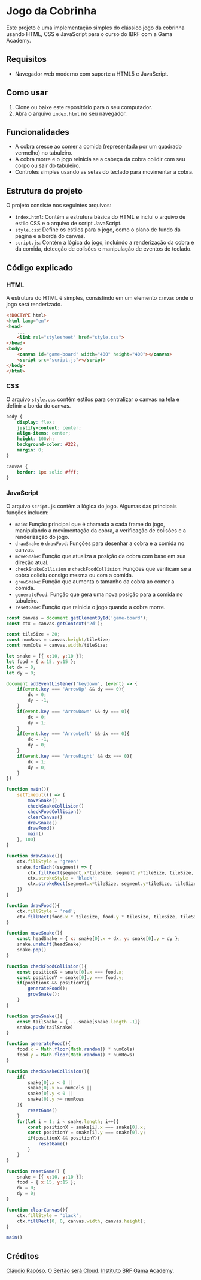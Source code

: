# Jogo da Cobrinha

Este projeto é uma implementação simples do clássico jogo da cobrinha usando HTML, CSS e JavaScript para o curso do IBRF com a Gama Academy.


## Requisitos

-   Navegador web moderno com suporte a HTML5 e JavaScript.

## Como usar

1.  Clone ou baixe este repositório para o seu computador.
2.  Abra o arquivo `index.html` no seu navegador.

## Funcionalidades

-   A cobra cresce ao comer a comida (representada por um quadrado vermelho) no tabuleiro.
-   A cobra morre e o jogo reinicia se a cabeça da cobra colidir com seu corpo ou sair do tabuleiro.
-   Controles simples usando as setas do teclado para movimentar a cobra.

## Estrutura do projeto

O projeto consiste nos seguintes arquivos:

-   `index.html`: Contém a estrutura básica do HTML e inclui o arquivo de estilo CSS e o arquivo de script JavaScript.
-   `style.css`: Define os estilos para o jogo, como o plano de fundo da página e a borda do canvas.
-   `script.js`: Contém a lógica do jogo, incluindo a renderização da cobra e da comida, detecção de colisões e manipulação de eventos de teclado.

## Código explicado

### HTML

A estrutura do HTML é simples, consistindo em um elemento `canvas` onde o jogo será renderizado.

```html
<!DOCTYPE html>
<html lang="en">
<head>
    ...
    <link rel="stylesheet" href="style.css">
</head>
<body>
    <canvas id="game-board" width="400" height="400"></canvas>
    <script src="script.js"></script>
</body>
</html>

```

### CSS

O arquivo `style.css` contém estilos para centralizar o canvas na tela e definir a borda do canvas.

```css
body {
    display: flex;
    justify-content: center;
    align-items: center;
    height: 100vh;
    background-color: #222;
    margin: 0;
}

canvas {
    border: 1px solid #fff;
}

```

### JavaScript

O arquivo `script.js` contém a lógica do jogo. Algumas das principais funções incluem:

-   `main`: Função principal que é chamada a cada frame do jogo, manipulando a movimentação da cobra, a verificação de colisões e a renderização do jogo.
-   `drawSnake` e `drawFood`: Funções para desenhar a cobra e a comida no canvas.
-   `moveSnake`: Função que atualiza a posição da cobra com base em sua direção atual.
-   `checkSnakeCollision` e `checkFoodCollision`: Funções que verificam se a cobra colidiu consigo mesma ou com a comida.
-   `growSnake`: Função que aumenta o tamanho da cobra ao comer a comida.
-   `generateFood`: Função que gera uma nova posição para a comida no tabuleiro.
-   `resetGame`: Função que reinicia o jogo quando a cobra morre.

```js
const canvas = document.getElementById('game-board');
const ctx = canvas.getContext('2d');

const tileSize = 20;
const numRows = canvas.height/tileSize;
const numCols = canvas.width/tileSize;

let snake = [{ x:10, y:10 }];
let food = { x:15, y:15 };
let dx = 0;
let dy = 0;

document.addEventListener('keydown', (event) => {
    if(event.key === 'ArrowUp' && dy === 0){
        dx = 0;
        dy = -1;
    }
    if(event.key === 'ArrowDown' && dy === 0){
        dx = 0;
        dy = 1;
    }
    if(event.key === 'ArrowLeft' && dx === 0){
        dx = -1;
        dy = 0;
    }
    if(event.key === 'ArrowRight' && dx === 0){
        dx = 1;
        dy = 0;
    }
})

function main(){
    setTimeout(() => {
        moveSnake()
        checkSnakeCollision()
        checkFoodCollision()
        clearCanvas()
        drawSnake()
        drawFood()
        main()
    }, 100)
}

function drawSnake(){
    ctx.fillStyle = 'green'
    snake.forEach((segment) => {
        ctx.fillRect(segment.x*tileSize, segment.y*tileSize, tileSize, tileSize);
        ctx.strokeStyle = 'black';
        ctx.strokeRect(segment.x*tileSize, segment.y*tileSize, tileSize, tileSize);
    })
}

function drawFood(){
    ctx.fillStyle = 'red';
    ctx.fillRect(food.x * tileSize, food.y * tileSize, tileSize, tileSize)
}

function moveSnake(){
    const headSnake = { x: snake[0].x + dx, y: snake[0].y + dy };
    snake.unshift(headSnake)
    snake.pop()
}

function checkFoodCollision(){
    const positionX = snake[0].x === food.x;
    const positionY = snake[0].y === food.y;
    if(positionX && positionY){
        generateFood();
        growSnake();
    }
}

function growSnake(){
    const tailSnake = { ...snake[snake.length -1]}
    snake.push(tailSnake)
}

function generateFood(){
    food.x = Math.floor(Math.random() * numCols)
    food.y = Math.floor(Math.random() * numRows)
}

function checkSnakeCollision(){
    if( 
        snake[0].x < 0 || 
        snake[0].x >= numCols || 
        snake[0].y < 0 || 
        snake[0].y >= numRows
    ){
        resetGame()
    }
    for(let i = 1; i < snake.length; i++){
        const positionX = snake[i].x === snake[0].x;
        const positionY = snake[i].y === snake[0].y;
        if(positionX && positionY){
            resetGame()
        }
    }
}

function resetGame() {
    snake = [{ x:10, y:10 }];
    food = { x:15, y:15 };
    dx = 0;
    dy = 0;
}

function clearCanvas(){
    ctx.fillStyle = 'black';
    ctx.fillRect(0, 0, canvas.width, canvas.height);
}

main()
```

## Créditos

[Cláudio Rapôso](https://www.linkedin.com/in/cfraposo/).
[O Sertão será Cloud](https://www.youtube.com/@sertaoseracloud).
[Instituto BRF](https://www.institutobrf.com/pt)
[Gama Academy](https://gama.academy).